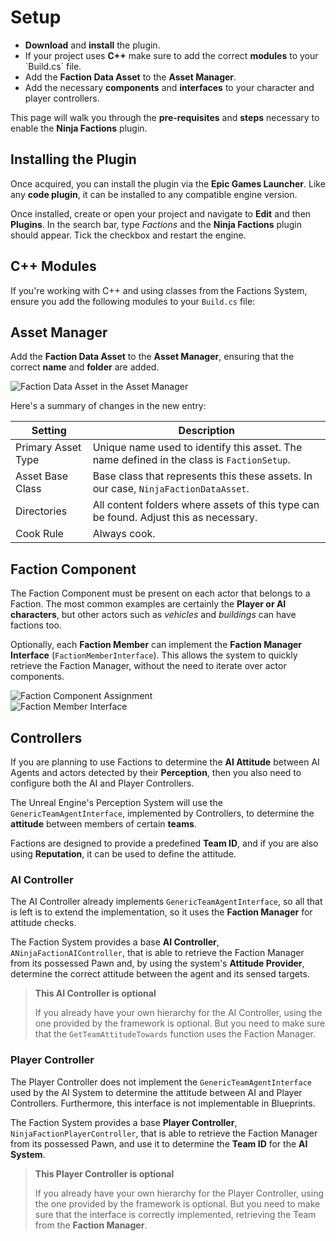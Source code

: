 # Setup
<primary-label ref="factions"/>

<tldr>
    <ul>
        <li><b>Download</b> and <b>install</b> the plugin.</li>
        <li>If your project uses <b>C++</b> make sure to add the correct <b>modules</b> to your `Build.cs` file.</li>
        <li>Add the <b>Faction Data Asset</b> to the <b>Asset Manager</b>.</li>
        <li>Add the necessary <b>components</b> and <b>interfaces</b> to your character and player controllers.</li>
    </ul>
</tldr>

This page will walk you through the **pre-requisites** and **steps** necessary to enable the **Ninja Factions** plugin.

## Installing the Plugin

Once acquired, you can install the plugin via the **Epic Games Launcher**. Like any **code plugin**, it can be installed
to any compatible engine version.

Once installed, create or open your project and navigate to **Edit** and then **Plugins**. In the search bar, type _Factions_
and the **Ninja Factions** plugin should appear. Tick the checkbox and restart the engine.

## C++ Modules

If you're working with C++ and using classes from the Factions System, ensure you add the following modules to your `Build.cs` file:

<tabs group="sample">
    <tab title="Build.cs">
        <code-block lang="c#" src="fct_build.cs"/>
    </tab>
</tabs>

## Asset Manager

Add the **Faction Data Asset** to the **Asset Manager**, ensuring that the correct **name** and **folder** are added.

<img src="fct_setup_asset_manager.png" alt="Faction Data Asset in the Asset Manager" thumbnail="true" border-effect="line"/>

Here's a summary of changes in the new entry:

| Setting            | Description                                                                               |
|--------------------|-------------------------------------------------------------------------------------------|
| Primary Asset Type | Unique name used to identify this asset. The name defined in the class is `FactionSetup`. |
| Asset Base Class   | Base class that represents this these assets. In our case, `NinjaFactionDataAsset`.       |
| Directories        | All content folders where assets of this type can be found. Adjust this as necessary.     |
| Cook Rule          | Always cook.                                                                              |

## Faction Component

The Faction Component must be present on each actor that belongs to a Faction. The most common examples are certainly the
**Player or AI characters**, but other actors such as _vehicles_ and _buildings_ can have factions too.

Optionally, each **Faction Member** can implement the **Faction Manager Interface** (`FactionMemberInterface`). This
allows the system to quickly retrieve the Faction Manager, without the need to iterate over actor components.

<tabs group="sample">
     <tab title="Blueprint" group-key="bp">
        <img src="fct_setup_component.png" alt="Faction Component Assignment" thumbnail="true" border-effect="line"/>
        <br/>
        <img src="fct_member_interface.png" alt="Faction Member Interface" thumbnail="true" border-effect="line"/>
    </tab>
    <tab title="C++" group-key="cpp">
        <code-block lang="C++" src="fct_setup_faction_component.h"/>
        <br/>
        <code-block lang="C++" src="fct_setup_faction_component.cpp"/>
    </tab>
</tabs>

## Controllers

If you are planning to use Factions to determine the **AI Attitude** between AI Agents and actors detected by their
**Perception**, then you also need to configure both the AI and Player Controllers.

The Unreal Engine's Perception System will use the `GenericTeamAgentInterface`, implemented by Controllers, to determine
the **attitude** between members of certain **teams**. 

Factions are designed to provide a predefined **Team ID**, and if you are also using **Reputation**, it can be used to
define the attitude.

### AI Controller

The AI Controller already implements `GenericTeamAgentInterface`, so all that is left is to extend the implementation, 
so it uses the **Faction Manager** for attitude checks.

The Faction System provides a base **AI Controller**, `ANinjaFactionAIController`, that is able to retrieve the Faction
Manager from its possessed Pawn and, by using the system's **Attitude Provider**, determine the correct attitude between
the agent and its sensed targets.

> **This AI Controller is optional**
>
> If you already have your own hierarchy for the AI Controller, using the one provided by the framework is optional.
> But you need to make sure that the `GetTeamAttitudeTowards` function uses the Faction Manager.

### Player Controller

The Player Controller does not implement the `GenericTeamAgentInterface` used by the AI System to determine the attitude
between AI and Player Controllers. Furthermore, this interface is not implementable in Blueprints.

The Faction System provides a base **Player Controller**, `NinjaFactionPlayerController`, that is able to retrieve the
Faction Manager from its possessed Pawn, and use it to determine the **Team ID** for the **AI System**.

> **This Player Controller is optional**
>
> If you already have your own hierarchy for the Player Controller, using the one provided by the framework is optional.
> But you need to make sure that the interface is correctly implemented, retrieving the Team from the **Faction Manager**.

